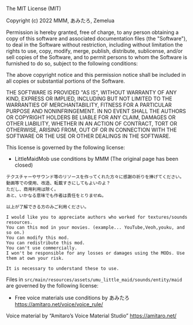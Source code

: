 The MIT License (MIT)

Copyright (c) 2022 MMM, あみたろ, Zemelua

Permission is hereby granted, free of charge, to any person obtaining a copy
of this software and associated documentation files (the "Software"), to deal
in the Software without restriction, including without limitation the rights
to use, copy, modify, merge, publish, distribute, sublicense, and/or sell
copies of the Software, and to permit persons to whom the Software is
furnished to do so, subject to the following conditions:

The above copyright notice and this permission notice shall be included in
all copies or substantial portions of the Software.

THE SOFTWARE IS PROVIDED "AS IS", WITHOUT WARRANTY OF ANY KIND, EXPRESS OR
IMPLIED, INCLUDING BUT NOT LIMITED TO THE WARRANTIES OF MERCHANTABILITY,
FITNESS FOR A PARTICULAR PURPOSE AND NONINFRINGEMENT. IN NO EVENT SHALL THE
AUTHORS OR COPYRIGHT HOLDERS BE LIABLE FOR ANY CLAIM, DAMAGES OR OTHER
LIABILITY, WHETHER IN AN ACTION OF CONTRACT, TORT OR OTHERWISE, ARISING FROM,
OUT OF OR IN CONNECTION WITH THE SOFTWARE OR THE USE OR OTHER DEALINGS IN
THE SOFTWARE.

This license is governed by the following license:

- LittleMaidMob use conditions by MMM (The original page has been closed)

```
テクスチャーやサウンド等のリソースを作ってくれた方々に感謝の祈りを捧げてください。
動画等での使用、改造、転載すきにしてもよいのよ？
ただし、商用利用は除く。
あと、いかなる意味でも作者は責任をとりませぬ。

以上が了解できる方のみご利用ください。
```
```
I would like you to appreciate authors who worked for textures/sounds resources.
You can this mod in your movies. (example... YouTube,Veoh,youku, and so on.)
You can modify this mod.
You can redistribute this mod.
You can't use commercially.
I won't be responsible for any losses or damages using the MODs. Use them at own your risk.

It is necessary to understand these to use.
```

Files in `src/main/resources/assets/umu_little_maid/sounds/entity/maid` are governed by the following license:

- Free voice materials use conditions by あみたろ
  https://amitaro.net/voice/voice_rule/

Voice material by “Amitaro’s Voice Material Studio” <https://amitaro.net/>